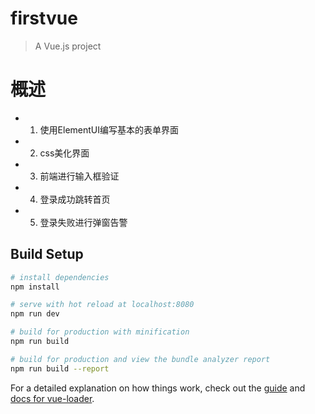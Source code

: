 # firstvue

> A Vue.js project

# 概述
* 1. 使用ElementUI编写基本的表单界面
* 2. css美化界面
* 3. 前端进行输入框验证
* 4. 登录成功跳转首页
* 5. 登录失败进行弹窗告警

## Build Setup

``` bash
# install dependencies
npm install

# serve with hot reload at localhost:8080
npm run dev

# build for production with minification
npm run build

# build for production and view the bundle analyzer report
npm run build --report
```

For a detailed explanation on how things work, check out the [guide](http://vuejs-templates.github.io/webpack/) and [docs for vue-loader](http://vuejs.github.io/vue-loader).
